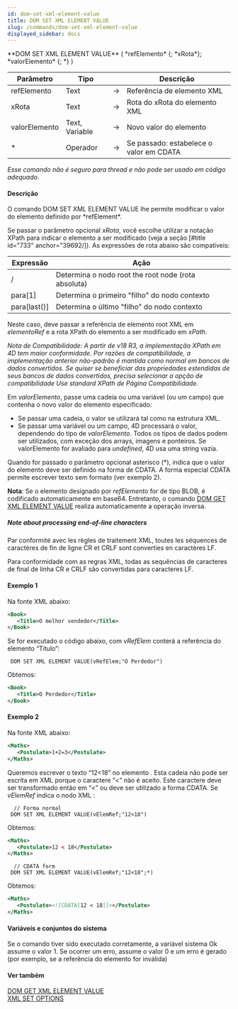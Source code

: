 ```yaml
---
id: dom-set-xml-element-value
title: DOM SET XML ELEMENT VALUE
slug: /commands/dom-set-xml-element-value
displayed_sidebar: docs
---
```


<!--REF #_command_.DOM SET XML ELEMENT VALUE.Syntax-->**DOM SET XML ELEMENT VALUE** ( *refElemento* {; *xRota*}; *valorElemento* {; *} )<!-- END REF-->
<!--REF #_command_.DOM SET XML ELEMENT VALUE.Params-->
| Parâmetro | Tipo |  | Descrição |
| --- | --- | --- | --- |
| refElemento | Text | &#8594;  | Referência de elemento XML |
| xRota | Text | &#8594;  | Rota do xRota do elemento XML |
| valorElemento | Text, Variable | &#8594;  | Novo valor do elemento |
| * | Operador | &#8594;  | Se passado: estabelece o valor em CDATA |

<!-- END REF-->

*Esse comando não é seguro para thread e não pode ser usado em código adequado.*


#### Descrição 

<!--REF #_command_.DOM SET XML ELEMENT VALUE.Summary-->O comando DOM SET XML ELEMENT VALUE lhe permite modificar o valor do elemento definido por *refElement*.<!-- END REF-->  
  
Se passar o parâmetro opcional *xRota*, você escolhe utilizar a notação XPath para indicar o elemento a ser modificado (veja a seção \[#title id="733" anchor="39692/\]). As expressôes de rota abaixo são compatíveis:

| **Expressão**  | **Ação**                                            |
| -------------- | --------------------------------------------------- |
| /              | Determina o nodo root the root node (rota absoluta) |
| para\[1\]      | Determina o primeiro "filho" do nodo contexto       |
| para\[last()\] | Determina o último "filho" do nodo contexto         |

Neste caso, deve passar a referência de elemento root XML em *elementoRef* e a rota XPath do elemento a ser modificado em *xPath*.

**Nota de Compatibilidade:* A partir de v18 R3, a implementação XPath em 4D tem maior conformidade. Por razões de compatibilidade, a implementação anterior não-padrão é mantida como normal em bancos de dados convertidos. Se quiser se beneficiar das propriedades estendidas de seus bancos de dados convertidos, precisa selecionar a opção de compatibilidade *Use standard XPath* de Página Compatibilidade.* 

  
Em *valorElemento*, passe uma cadeia ou uma variável (ou um campo) que contenha o novo valor do elemento especificado:

* Se passar uma cadeia, o valor se utilizará tal como na estrutura XML.
* Se passar uma variável ou um campo, 4D processará o valor, dependendo do tipo de *valorElemento*. Todos os tipos de dados podem ser utilizados, com exceção dos arrays, imagens e ponteiros. Se valorElemento for avaliado para *undefined*, 4D usa uma string vazia.

Quando for passado o parâmetro opcional asterisco (\*), indica que o valor do elemento deve ser definido na forma de CDATA. A forma especial CDATA permite escrever texto sem formato (ver exemplo 2).  
  
**Nota**: Se o elemento designado por *refElemento* for de tipo BLOB, é codificado automaticamente em base64\. Entretanto, o comando [DOM GET XML ELEMENT VALUE](dom-get-xml-element-value.md) realiza automaticamente a operação inversa.

##### Note about processing end-of-line characters 

Par conformité avec les règles de traitement XML, toutes les séquences de caractères de fin de ligne CR et CRLF sont converties en caractères LF.

Para conformidade com as regras XML, todas as sequências de caracteres de final de linha CR e CRLF são convertidas para caracteres LF.

#### Exemplo 1 

Na fonte XML abaixo: 

```XML
<Book>
   <Title>O melhor vendedor</Title>
</Book>
```

Se for executado o código abaixo, com *vRefElem* conterá a referência do elemento “Título”:

```4d
 DOM SET XML ELEMENT VALUE(vRefElem;"O Perdedor")
```

Obtemos:

```XML
<Book>
   <Title>O Perdedor</Title>
</Book>
```

#### Exemplo 2 

Na fonte XML abaixo: 

```XML
<Maths>
   <Postulate>1+2=3</Postulate>
</Maths>
```

Queremos escrever o texto “12<18” no elemento *<Postulate>*. Esta cadeia não pode ser escrita em XML porque o caractere “<” não é aceito. Este caractere deve ser transformado então em “<” ou deve ser utilizado a forma CDATA. Se *vElemRef* indica o nodo XML *<Postulate>*:

```4d
  // Forma normal
 DOM SET XML ELEMENT VALUE(vElemRef;"12<18")
```

Obtemos:

```XML
<Maths>
   <Postulate>12 < 18</Postulate>
</Maths>
```
  
  
```4d
  // CDATA form
 DOM SET XML ELEMENT VALUE(vElemRef;"12<18";*)
```

Obtemos:

```XML
<Maths>
   <Postulate><![CDATA[12 < 18]]></Postulate>
</Maths>
```

#### Variáveis e conjuntos do sistema 

Se o comando tiver sido executado corretamente, a variável sistema Ok assume o valor 1\. Se ocorrer um erro, assume o valor 0 e um erro é gerado (por exemplo, se a referência do elemento for inválida)

#### Ver também 

[DOM GET XML ELEMENT VALUE](dom-get-xml-element-value.md)  
[XML SET OPTIONS](xml-set-options.md)  